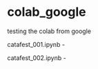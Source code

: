 # colab_google
testing the colab from google 
  
  catafest_001.ipynb - 
  
  catafest_002.ipynb - 
  

